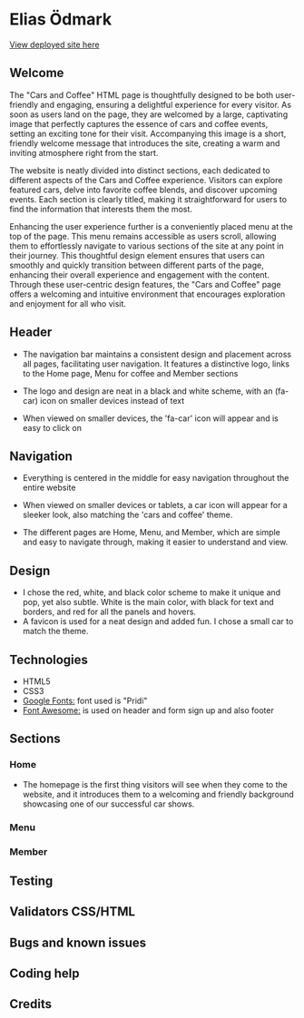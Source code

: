 # Elias Ödmark

[View deployed site here](https://odmarken.github.io/Cars-and-Coffee/)

## Welcome 

 The "Cars and Coffee" HTML page is thoughtfully designed to be both user-friendly and engaging, ensuring a delightful experience for every visitor. As soon as users land on the page, they are welcomed by a large, captivating image that perfectly captures the essence of cars and coffee events, setting an exciting tone for their visit. Accompanying this image is a short, friendly welcome message that introduces the site, creating a warm and inviting atmosphere right from the start.

The website is neatly divided into distinct sections, each dedicated to different aspects of the Cars and Coffee experience. Visitors can explore featured cars, delve into favorite coffee blends, and discover upcoming events. Each section is clearly titled, making it straightforward for users to find the information that interests them the most.

Enhancing the user experience further is a conveniently placed menu at the top of the page. This menu remains accessible as users scroll, allowing them to effortlessly navigate to various sections of the site at any point in their journey. This thoughtful design element ensures that users can smoothly and quickly transition between different parts of the page, enhancing their overall experience and engagement with the content. Through these user-centric design features, the "Cars and Coffee" page offers a welcoming and intuitive environment that encourages exploration and enjoyment for all who visit.

## Header

- The navigation bar maintains a consistent design and placement across all pages, facilitating user navigation. It features a distinctive logo, links to the Home page, Menu for coffee and Member sections

- The logo and design are neat in a black and white scheme, with an (fa-car) icon on smaller devices instead of text

- When viewed on smaller devices, the 'fa-car' icon will appear and is easy to click on


## Navigation

- Everything is centered in the middle for easy navigation throughout the entire website

- When viewed on smaller devices or tablets, a car icon will appear for a sleeker look, also matching the 'cars and coffee' theme.

- The different pages are Home, Menu, and Member, which are simple and easy to navigate through, making it easier to understand and view.

## Design

- I chose the red, white, and black color scheme to make it unique and pop, yet also subtle. White is the main color, with black for text and borders, and red for all the panels and hovers.
- A favicon is used for a neat design and added fun. I chose a small car to match the theme.

## Technologies

- HTML5
- CSS3
- [Google Fonts:](https://fonts.google.com/) font used is "Pridi"
- [Font Awesome:](https://fontawesome.com/) is used on header and form sign up and also footer


## Sections

### Home

- The homepage is the first thing visitors will see when they come to the website, and it introduces them to a welcoming and friendly background showcasing one of our successful car shows.

### Menu

### Member

## Testing

## Validators CSS/HTML

## Bugs and known issues

## Coding help

## Credits